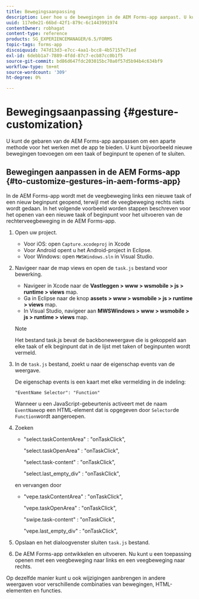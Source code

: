 ```yaml
---
title: Bewegingsaanpassing
description: Leer hoe u de bewegingen in de AEM Forms-app aanpast. U kunt de bewegingen aanpassen om een verschillende manier van interactie met de toepassing te bieden.
uuid: 117e0e21-66bd-42f1-879c-6c1443991974
contentOwner: robhagat
content-type: reference
products: SG_EXPERIENCEMANAGER/6.5/FORMS
topic-tags: forms-app
discoiquuid: 747d13d3-e7cc-4aa1-bcc8-4b57157e71ed
exl-id: 6debb1a7-7889-4fdd-87c7-ecb87cc0b1f5
source-git-commit: bd86d647fdc203015bc70a0f57d5b94b4c634bf9
workflow-type: tm+mt
source-wordcount: '309'
ht-degree: 0%

---
```


# Bewegingsaanpassing {#gesture-customization}

U kunt de gebaren van de AEM Forms-app aanpassen om een aparte methode voor het werken met de app te bieden. U kunt bijvoorbeeld nieuwe bewegingen toevoegen om een taak of beginpunt te openen of te sluiten.

## Bewegingen aanpassen in de AEM Forms-app {#to-customize-gestures-in-aem-forms-app}

In de AEM Forms-app wordt met de veegbeweging links een nieuwe taak of een nieuw beginpunt geopend, terwijl met de veegbeweging rechts niets wordt gedaan. In het volgende voorbeeld worden stappen beschreven voor het openen van een nieuwe taak of beginpunt voor het uitvoeren van de rechterveegbeweging in de AEM Forms-app.

1. Open uw project.

   * Voor iOS: open `Capture.xcodeproj` in Xcode
   * Voor Android opent u het Android-project in Eclipse.
   * Voor Windows: open `MWSWindows.sln` in Visual Studio.

1. Navigeer naar de map views en open de `task.js` bestand voor bewerking.

   * Navigeer in Xcode naar de **Vastleggen > www > wsmobile > js > runtime > views** map.
   * Ga in Eclipse naar de knop **assets > www > wsmobile > js > runtime > views** map.
   * In Visual Studio, navigeer aan **MWSWindows > www > wsmobile > js > runtime > views** map.

   >[!NOTE]
   >
   >Het bestand task.js bevat de backboneweergave die is gekoppeld aan elke taak of elk beginpunt dat in de lijst met taken of beginpunten wordt vermeld.

1. In de `task.js` bestand, zoekt u naar de eigenschap events van de weergave.

   De eigenschap events is een kaart met elke vermelding in de indeling:

   `"EventName Selector": "Function"`

   Wanneer u een JavaScript-gebeurtenis activeert met de naam `EventName`op een HTML-element dat is opgegeven door `Selector`de `Function`wordt aangeroepen.

1. Zoeken

   * &quot;select.taskContentArea&quot; : &quot;onTaskClick&quot;,

     &quot;select.taskOpenArea&quot; : &quot;onTaskClick&quot;,

     &quot;select.task-content&quot; : &quot;onTaskClick&quot;,

     &quot;select.last_empty_div&quot; : &quot;onTaskClick&quot;,

   en vervangen door

   * &quot;vepe.taskContentArea&quot; : &quot;onTaskClick&quot;,

     &quot;vepe.taskOpenArea&quot; : &quot;onTaskClick&quot;,

     &quot;swipe.task-content&quot; : &quot;onTaskClick&quot;,

     &quot;vepe.last_empty_div&quot; : &quot;onTaskClick&quot;,

1. Opslaan en het dialoogvenster sluiten `task.js` bestand.
1. De AEM Forms-app ontwikkelen en uitvoeren. Nu kunt u een toepassing openen met een veegbeweging naar links en een veegbeweging naar rechts.

Op dezelfde manier kunt u ook wijzigingen aanbrengen in andere weergaven voor verschillende combinaties van bewegingen, HTML-elementen en functies.
